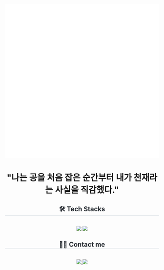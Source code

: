 <!-- 
<div align= "center">
    <img src="https://capsule-render.vercel.app/api?type=cylinder&color=a8c6fe&height=240&text=44ll4l's%20Github&animation=fadeIn&fontColor=ffffff&fontSize=70" /> 
</div>
-->
<div align= "center">
    <img src="messi.svg" alt="css-in-readme">
</div>
<div align= "center">
    <h1><center>"나는 공을 처음 잡은 순간부터 내가 천재라는 사실을 직감했다."</center></h1>
    <h2 style="border-bottom: 1px solid #d8dee4; color: #282d33;"> 🛠️ Tech Stacks </h2> <br> 
    <div style="margin: 0 auto; text-align: center;" align= "center"> <img src="https://img.shields.io/badge/C-A8B9CC?style=for-the-badge&logo=C&logoColor=white">
          <img src="https://img.shields.io/badge/Java-007396?style=for-the-badge&logo=Java&logoColor=white">
    </div>
</div>
<div align= "center">
    <h2 style="border-bottom: 1px solid #d8dee4; color: #282d33;"> 🧑‍💻 Contact me </h2> <br> 
    <div align= "center"> 
        <a href=https://www.notion.so/170912f472fd80ee8d87e49e83795256?pvs=4> <img src="https://img.shields.io/badge/Notion-000000?style=for-the-badge&logo=Notion&logoColor=white&link=https://www.notion.so/170912f472fd80ee8d87e49e83795256?pvs=4"> </a>
         <a href=mailto:bluesky44@yonsei.ac.kr> <img src="https://img.shields.io/badge/Gmail-EA4335?style=for-the-badge&logo=Gmail&logoColor=white&link=mailto:bluesky44@yonsei.ac.kr"> </a>
    </div><br> 
</div>















